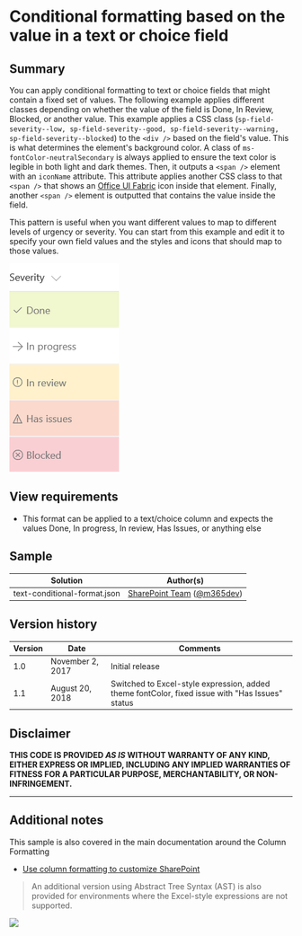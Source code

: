 # Conditional formatting based on the value in a text or choice field

## Summary
You can apply conditional formatting to text or choice fields that might contain a fixed set of values. The following example applies different classes depending on whether the value of the field is Done, In Review, Blocked, or another value. This example applies a CSS class (`sp-field-severity--low, sp-field-severity--good, sp-field-severity--warning, sp-field-severity--blocked`) to the  `<div />` based on the field's value. This is what determines the element's background color. A class of `ms-fontColor-neutralSecondary` is always applied to ensure the text color is legible in both light and dark themes. Then, it outputs a `<span />` element with an `iconName` attribute. This attribute applies another CSS class to that `<span />` that shows an [Office UI Fabric](https://dev.office.com/fabric#/) icon inside that element. Finally, another `<span />` element is outputted that contains the value inside the field.

This pattern is useful when you want different values to map to different levels of urgency or severity. You can start from this example and edit it to specify your own field values and the styles and icons that should map to those values.

![screenshot of the sample](./assets/screenshot.png)

## View requirements
- This format can be applied to a text/choice column and expects the values Done, In progress, In review, Has Issues, or anything else

## Sample

Solution|Author(s)
--------|---------
text-conditional-format.json | [SharePoint Team](https://github.com/SharePoint) ([@m365dev](https://twitter.com/m365dev))

## Version history

Version|Date|Comments
-------|----|--------
1.0|November 2, 2017|Initial release
1.1|August 20, 2018|Switched to Excel-style expression, added theme fontColor, fixed issue with "Has Issues" status

## Disclaimer
**THIS CODE IS PROVIDED *AS IS* WITHOUT WARRANTY OF ANY KIND, EITHER EXPRESS OR IMPLIED, INCLUDING ANY IMPLIED WARRANTIES OF FITNESS FOR A PARTICULAR PURPOSE, MERCHANTABILITY, OR NON-INFRINGEMENT.**

---

## Additional notes
This sample is also covered in the main documentation around the Column Formatting

- [Use column formatting to customize SharePoint](https://docs.microsoft.com/en-us/sharepoint/dev/declarative-customization/column-formatting)

> An additional version using Abstract Tree Syntax (AST) is also provided for environments where the Excel-style expressions are not supported.

<img src="https://pnptelemetry.azurewebsites.net/list-formatting/column-samples/text-conditional-format" />
